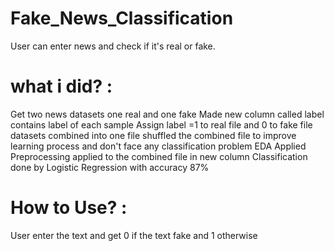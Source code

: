 # Fake_News_Classification
User can enter news and check if it's real or fake.
# what i did? :
Get two news datasets one real and one fake
Made new column called label contains label of each sample
Assign label =1 to real file and 0 to fake file
datasets combined into one file
shuffled the combined file to improve learning process and don't face any classification problem
EDA Applied
Preprocessing applied to the combined file in new column
Classification done by Logistic Regression with accuracy 87%
# How to Use? :
User enter the text and get 0 if the text fake and 1 otherwise

